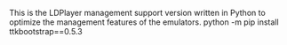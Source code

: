 This is the LDPlayer management support version written in Python to optimize the management features of the emulators.
python -m pip install ttkbootstrap==0.5.3